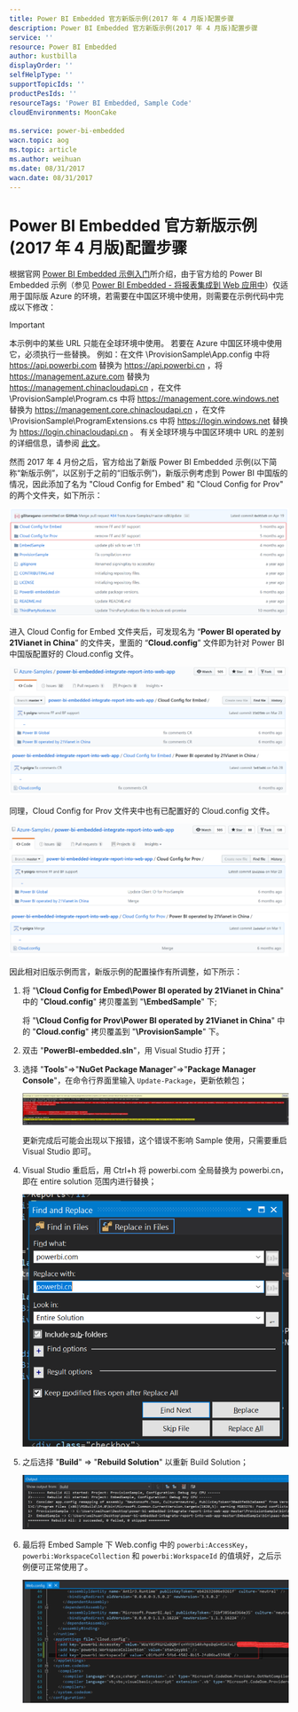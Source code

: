 ```yaml
---
title: Power BI Embedded 官方新版示例(2017 年 4 月版)配置步骤
description: Power BI Embedded 官方新版示例(2017 年 4 月版)配置步骤
service: ''
resource: Power BI Embedded
author: kustbilla
displayOrder: ''
selfHelpType: ''
supportTopicIds: ''
productPesIds: ''
resourceTags: 'Power BI Embedded, Sample Code'
cloudEnvironments: MoonCake

ms.service: power-bi-embedded
wacn.topic: aog
ms.topic: article
ms.author: weihuan
ms.date: 08/31/2017
wacn.date: 08/31/2017
---
```

# Power BI Embedded 官方新版示例(2017 年 4 月版)配置步骤

根据官网 [Power BI Embedded 示例入门](https://docs.azure.cn/zh-cn/power-bi-embedded/power-bi-embedded-get-started-sample)所介绍，由于官方给的 Power BI Embedded 示例（参见 [Power BI Embedded - 将报表集成到 Web 应用中](https://github.com/Azure-Samples/power-bi-embedded-integrate-report-into-web-app/)）仅适用于国际版 Azure 的环境，若需要在中国区环境中使用，则需要在示例代码中完成以下修改：

> [!IMPORTANT]
> 本示例中的某些 URL 只能在全球环境中使用。 若要在 Azure 中国区环境中使用它，必须执行一些替换。 例如：在文件 \ProvisionSample\App.config 中将 https://api.powerbi.com 替换为 https://api.powerbi.cn ，将 https://management.azure.com 替换为 https://management.chinacloudapi.cn ，在文件 \ProvisionSample\Program.cs 中将 https://management.core.windows.net 替换为 https://management.core.chinacloudapi.cn ，在文件 \ProvisionSample\ProgramExtensions.cs 中将 https://login.windows.net 替换为 https://login.chinacloudapi.cn 。 有关全球环境与中国区环境中 URL 的差别的详细信息，请参阅 [此文](https://docs.azure.cn/zh-cn/articles/developerdifferences)。

然而 2017 年 4 月份之后，官方给出了新版 Power BI Embedded 示例(以下简称“新版示例”，以区别于之前的“旧版示例”)，新版示例考虑到 Power BI 中国版的情况，因此添加了名为 "Cloud Config for Embed" 和 "Cloud Config for Prov" 的两个文件夹，如下所示：

![github-1](media/aog-power-bi-embedded-sample-configuration-steps/github-1.png)

进入 Cloud Config for Embed 文件夹后，可发现名为 “**Power BI operated by 21Vianet in China**” 的文件夹，里面的 “**Cloud.config**” 文件即为针对 Power BI 中国版配置好的 Cloud.config 文件。

![github-2](media/aog-power-bi-embedded-sample-configuration-steps/github-2.png)
![github-3](media/aog-power-bi-embedded-sample-configuration-steps/github-3.png)

同理，Cloud Config for Prov 文件夹中也有已配置好的 Cloud.config 文件。

![github-4](media/aog-power-bi-embedded-sample-configuration-steps/github-4.png)
![github-5](media/aog-power-bi-embedded-sample-configuration-steps/github-5.png)

因此相对旧版示例而言，新版示例的配置操作有所调整，如下所示：

1. 将 "**\Cloud Config for Embed\Power BI operated by 21Vianet in China**" 中的 "**Cloud.config**" 拷贝覆盖到 "**\EmbedSample**" 下;

    将 "**\Cloud Config for Prov\Power BI operated by 21Vianet in China**" 中的 "**Cloud.config**" 拷贝覆盖到 "**\ProvisionSample**" 下。

2. 双击 "**PowerBI-embedded.sln**"，用 Visual Studio 打开；

3. 选择 "**Tools**"=>"**NuGet Package Manager**"=>"**Package Manager Console**"，在命令行界面里输入 `Update-Package`，更新依赖包；

    ![error](media/aog-power-bi-embedded-sample-configuration-steps/error.png)

    更新完成后可能会出现以下报错，这个错误不影响 Sample 使用，只需要重启 Visual Studio 即可。

4. Visual Studio 重启后，用 Ctrl+h 将 powerbi.com 全局替换为 powerbi.cn，即在 entire solution 范围内进行替换；

    ![replace](media/aog-power-bi-embedded-sample-configuration-steps/replace.png)

5. 之后选择 "**Build**" => "**Rebuild Solution**" 以重新 Build Solution；

    ![build-solution](media/aog-power-bi-embedded-sample-configuration-steps/build-solution.png)

6. 最后将 Embed Sample 下 Web.config 中的 `powerbi:AccessKey`，`powerbi:WorkspaceCollection` 和 `powerbi:WorkspaceId` 的值填好，之后示例便可正常使用了。

    ![web-config](media/aog-power-bi-embedded-sample-configuration-steps/web-config.png)
